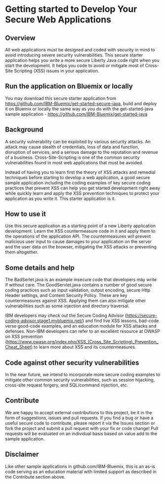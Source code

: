 # Getting started to Develop Your Secure Web Applications

## Overview
All web applications must be designed and coded with security in mind to avoid introducing severe security vulnerabilities. This secure starter application helps you write a more secure Liberty Java code right when you start the development. It helps you code to avoid or mitigate most of Cross-Site Scripting (XSS) issues in your application.

## Run the application on Bluemix or locally
You may download this secure starter application from https://github.com/IBM-Bluemix/get-started-secure-java, build and deploy it on Bluemix or locally the same way as you do with the get-started-java sample application - https://github.com/IBM-Bluemix/get-started-java	

## Background
A security vulnerability can be exploited by various security attacks. An attack may cause stealth of credentials, loss of data and function, disruption of services, and a serious damage to the reputation and revenue of a business. Cross-Site-Scripting is one of the common security vulnerabilities found in most web applications that must be avoided.

Instead of having you to learn first the theory of XSS attacks and remedial techniques before starting to develop a web application, a good secure sample application including the coding examples of key secure coding practices that prevent XSS can help you get started development right away while quickly learn and apply the XSS prevention techniques to protect your application as you write it. This starter application is it.

## How to use it
Use this secure application as a starting point of a new Liberty application development. Learn the XSS countermeasure code in it and apply them to the operations of the application API. The countermeasures will prevent malicious user input to cause damages to your application on the server and the user data on the browser, mitigating the XSS attacks or preventing them altogether.

## Some details and help			 
The BadSerlet.java is an example insecure code that developers may write if without care. The GoodServlet.java contains a number of good secure coding practices such as input validation, output encoding, secure Http Header settings, and Content Security Policy. These are key countermeasures against XSS. Applying them can also mitigate other vulnerabilities such as some injection and directory traversal. 

IBM developers may check out the Secure Coding Advisor (https://secure-coding-advisor.stage1.mybluemix.net/) and find live XSS lessons, bad-code verse good-code examples, and an education module for XSS attacks and defenses. Non-IBM developers can refer to an excellent resource at OWASP on XSS prevention (https://www.owasp.org/index.php/XSS_(Cross_Site_Scripting)_Prevention_Cheat_Sheet) to learn more about XSS and its countermeasures. 		

## Code against other security vulnerabilities

In the near future, we intend to incorporate more secure coding examples to mitigate other common security vulnerabilities, such as session hijacking, cross-site request forgery, and SQL/command injection, etc.

## Contribute

We are happy to accept external contributions to this project, be it in the form of suggestions, issues and pull requests. If you find a bug or have a useful secure code to contribute, please report it via the Issues section or fork the project and submit a pull request with your fix or code change! Pull requests will be evaluated on an individual basis based on value add to the sample application.

## Disclaimer

Like other sample applications in github.com/IBM-Bluemix, this is an as-is code serving as an education material with limited support as described in the Contribute section above.
